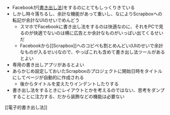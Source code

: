 
- Facebookが[[書き出し法]](一人ブレスト)をするのにとてもしっくりきている
- しかし時々落ちるし、余計な機能があって重いし、なによりScrapboxへの転記が余計なUIのせいでめんどう
    - スマホでFacebookに書き出し法をするのは快適なのに、それをPCで見るのが快適でないのは横に広告とか余計なものがいっぱい出てくるせいだ
    - Facebookから[[Scrapbox]]へのコピペも割とめんどい(UIのせいで余計なものが入るせい)なので、やっぱこれも含めて書き出し法ツールがあるとよい
- 専用の書き出しアプリがあるとよい
- あらかじめ設定しておいたScrapboxのプロジェクトに開始日時をタイトルにしてページが自動的に作成される
    - 後からタイトルを変えたりインデントしたりする
- 書き出し法をするときにレイアウトとかを考えるのではない、思考をダンプすることに注力する、だから装飾などの機能は必要ない

[[電子的書き出し法]]